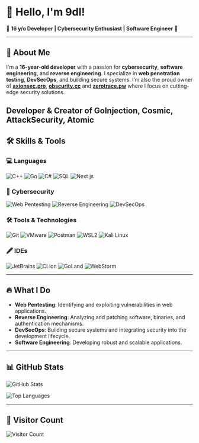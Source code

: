 # 👋 Hello, I'm 9dl!

🌟 **16 y/o Developer | Cybersecurity Enthusiast | Software Engineer** 🌟

---

## 🚀 About Me

I'm a **16-year-old developer** with a passion for **cybersecurity**, **software engineering**, and **reverse engineering**. I specialize in **web penetration testing**, **DevSecOps**, and building secure systems. I’m also the proud owner of **[axionsec.pro](https://axionsec.pro/)**, **[obscurity.cc](https://obscurity.cc/)** and **[zerotrace.pw](https://zerotrace.pw/)** where I focus on cutting-edge security solutions.

Developer & Creator of GoInjection, Cosmic, AttackSecurity, Atomic
---

## 🛠️ Skills & Tools

### 💻 **Languages**
![C++](https://img.shields.io/badge/C++-00599C?style=for-the-badge&logo=c%2B%2B&logoColor=white)
![Go](https://img.shields.io/badge/Go-00ADD8?style=for-the-badge&logo=go&logoColor=white)
![C#](https://img.shields.io/badge/C%23-239120?style=for-the-badge&logo=c-sharp&logoColor=white)
![SQL](https://img.shields.io/badge/SQL-4479A1?style=for-the-badge&logo=mysql&logoColor=white)
![Next.js](https://img.shields.io/badge/Next.js-000000?style=for-the-badge&logo=next.js&logoColor=white)

### 🔐 **Cybersecurity**
![Web Pentesting](https://img.shields.io/badge/Web_Pentesting-2ECC71?style=for-the-badge)
![Reverse Engineering](https://img.shields.io/badge/Reverse_Engineering-FF6F61?style=for-the-badge)
![DevSecOps](https://img.shields.io/badge/DevSecOps-2496ED?style=for-the-badge)

### 🛠️ **Tools & Technologies**
![Git](https://img.shields.io/badge/Git-F05032?style=for-the-badge&logo=git&logoColor=white)
![VMware](https://img.shields.io/badge/VMware-607078?style=for-the-badge&logo=vmware&logoColor=white)
![Postman](https://img.shields.io/badge/Postman-FF6C37?style=for-the-badge&logo=postman&logoColor=white)
![WSL2](https://img.shields.io/badge/WSL2-4D4D4D?style=for-the-badge&logo=windows&logoColor=white)
![Kali Linux](https://img.shields.io/badge/Kali_Linux-557C94?style=for-the-badge&logo=kalilinux&logoColor=white)

### 🖋️ **IDEs**
![JetBrains](https://img.shields.io/badge/JetBrains-000000?style=for-the-badge&logo=jetbrains&logoColor=white)
![CLion](https://img.shields.io/badge/CLion-000000?style=for-the-badge&logo=clion&logoColor=white)
![GoLand](https://img.shields.io/badge/GoLand-000000?style=for-the-badge&logo=goland&logoColor=white)
![WebStorm](https://img.shields.io/badge/WebStorm-000000?style=for-the-badge&logo=webstorm&logoColor=white)

---

## 🔥 What I Do

- **Web Pentesting**: Identifying and exploiting vulnerabilities in web applications.
- **Reverse Engineering**: Analyzing and patching software, binaries, and authentication mechanisms.
- **DevSecOps**: Building secure systems and integrating security into the development lifecycle.
- **Software Engineering**: Developing robust and scalable applications.

---

## 📊 GitHub Stats

![GitHub Stats](https://github-readme-stats.vercel.app/api?username=9dl&show_icons=true&theme=radical)

![Top Languages](https://github-readme-stats.vercel.app/api/top-langs/?username=9dl&layout=compact&theme=radical)

---

## 👀 Visitor Count

![Visitor Count](https://profile-counter.glitch.me/9dl/count.svg)

